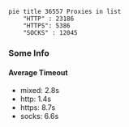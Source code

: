 
```mermaid
pie title 36557 Proxies in list
    "HTTP" : 23186
    "HTTPS": 5386
    "SOCKS" : 12045
```

### Some Info
#### Average Timeout

- mixed: 2.8s
- http: 1.4s
- https: 8.7s
- socks: 6.6s